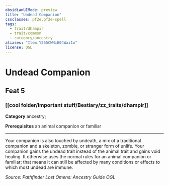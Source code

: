```yaml
---
obsidianUIMode: preview
title: "Undead Companion"
cssclasses: pf2e,pf2e-spell
tags:
  - trait/dhampir
  - trait/common
  - category/ancestry
aliases: "Item.Y265CWNiE04Wai1o"
license: OGL
---
```

# Undead Companion
## Feat 5
### [[cool folder/Important stuff/Bestiary/zz_traits/dhampir]]

**Category** ancestry; 



**Prerequisites** an animal companion or familiar
* * *
Your companion is also touched by undeath, a mix of a traditional companion and a skeleton, zombie, or stranger form of unlife. Your companion gains the undead trait instead of the animal trait and gains void healing. It otherwise uses the normal rules for an animal companion or familiar; that means it can still be affected by many conditions or effects to which most undead are immune.

*Source: Pathfinder Lost Omens: Ancestry Guide*
*OGL*